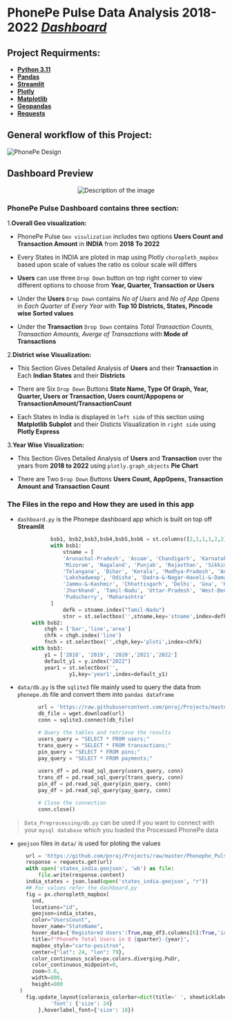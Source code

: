 #  PhonePe Pulse Data Analysis 2018-2022  _[Dashboard](https://pnraj-projects-phonephe-pulsedashboard-y5wmx8.streamlit.app)_
## Project Requirments:
- __[Python 3.11](https://www.google.com/search?q=docs.python.org)__ 
- __[Pandas](https://www.google.com/search?q=python+pandas)__
- __[Streamlit](https://www.google.com/search?q=python+streamlit)__
- __[Plotly](https://www.google.com/search?q=python+plotly)__
- __[Matplotlib](https://www.google.com/search?q=python+matplotlib)__
- __[Geopandas](https://www.google.com/search?q=python+geopandas)__
- __[Requests](https://www.google.com/search?q=python+requests)__

## General workflow of this Project:
![PhonePe Design](https://github.com/pnraj/Projects/assets/29162796/b97ce7b9-634a-4612-bef7-77369b4a89c6)
## Dashboard Preview
<p align="center">
  <img src="https://github.com/pnraj/Projects/assets/29162796/d183e86b-4d47-4b3a-906f-bb20ea3de9a6" alt="Description of the image">
</p>
      
### PhonePe Pulse Dashboard contains three section:

1.__Overall Geo visualization:__
   
   * PhonePe Pulse `Geo visulization` includes two options __Users Count and Transaction Amount__  in __INDIA__ from __2018 To 2022__
     
   * Every States in INDIA are ploted in map using Plotly `choropleth_mapbox` based upon scale of values the ratio os colour scale will differs
   
   * __Users__ can use three `Drop Down` button on top right corner to view different options to choose from __Year, Quarter, Transaction or Users__
   
   * Under the __Users__ `Drop Down` contains _No of Users_ and _No of App Opens_ in _Each Quarter_ of _Every Year_ with **Top 10 Districts, States, Pincode wise Sorted values**
   
   * Under the __Transaction__ `Drop Down` contains _Total Transaction Counts, Transaction Amounts, Averge of Transactions_ with __Mode of Transactions__ 

2.__District wise Visualization:__

   * This Section Gives Detailed Analysis of __Users__ and their __Transaction__ in Each __Indian States__ and their __Districts__
   
   * There are Six `Drop Down` Buttons __State Name, Type Of Graph, Year, Quarter, Users or Transaction, Users count/Appopens or TransactionAmount/TransactionCount__
   
   * Each States in India is displayed in `left side` of this section using __Matplotlib Subplot__ and their Disticts Visualization in `right side` using __Plotly Express__
   
3.__Year Wise Visualization:__ 

   * This Section Gives Detailed Analysis of __Users__ and __Transaction__ over the years from __2018 to 2022__ using `plotly.graph_objects` __Pie Chart__
   
   * There are Two `Drop Down` Buttons __Users Count, AppOpens, Transaction Amount and Transaction Count__
     
### The Files in the repo and How they are used in this app
      
- `dashboard.py` is the Phonepe dashboard app which is built on top off __Streamlit__
```py
              bsb1, bsb2,bsb3,bsb4,bsb5,bsb6 = st.columns([2,1,1,1,2,2]) 
              with bsb1:
                  stname = [
                  'Arunachal-Pradesh', 'Assam', 'Chandigarh', 'Karnataka', 'Manipur', 'Meghalaya', 
                  'Mizoram', 'Nagaland', 'Punjab', 'Rajasthan', 'Sikkim', 'Tripura', 'Uttarakhand', 
                  'Telangana', 'Bihar', 'Kerala', 'Madhya-Pradesh', 'Andaman-&-Nicobar-Islands', 'Gujarat', 
                  'Lakshadweep', 'Odisha', 'Dadra-&-Nagar-Haveli-&-Daman-&-Diu', 'Ladakh', 
                  'Jammu-&-Kashmir', 'Chhattisgarh', 'Delhi', 'Goa', 'Haryana', 'Himachal-Pradesh', 
                  'Jharkhand', 'Tamil-Nadu', 'Uttar-Pradesh', 'West-Bengal', 'Andhra-Pradesh', 
                  'Puducherry', 'Maharashtra'
              ]
                  defk = stname.index("Tamil-Nadu")
                  stnr = st.selectbox('',stname,key='stname',index=defk)
        with bsb2:
            chgh = ['bar','line','area']
            chfk = chgh.index('line')
            fnch = st.selectbox('',chgh,key='ploti',index=chfk)
        with bsb3:
            y1 = ['2018', '2019', '2020','2021','2022']
            default_y1 = y.index("2022")
            year1 = st.selectbox('',
                    y1,key='year1',index=default_y1)
```

- `data/db.py` is the `sqlite3` file mainly used to query the data from `phonepe.db` file and convert them into `pandas dataframe`
``` py
          url = 'https://raw.githubusercontent.com/pnraj/Projects/master/Phonephe_Pulse/data/phonphe.db'
          db_file = wget.download(url)
          conn = sqlite3.connect(db_file)

          # Query the tables and retrieve the results
          users_query = "SELECT * FROM users;"
          trans_query = "SELECT * FROM transactions;"
          pin_query = "SELECT * FROM pins;"
          pay_query = "SELECT * FROM payments;"
          
          users_df = pd.read_sql_query(users_query, conn)
          trans_df = pd.read_sql_query(trans_query, conn)
          pin_df = pd.read_sql_query(pin_query, conn)
          pay_df = pd.read_sql_query(pay_query, conn)

          # Close the connection
          conn.close()
 ```
> `Data_Preprocessing/db.py` can be used if you want to connect with your `mysql database` which you loaded the Processed PhonePe data  

- `geojson` files in `data/` is used for ploting the values
```py 
      url = 'https://github.com/pnraj/Projects/raw/master/Phonephe_Pulse/data/states_india.geojson'
      response = requests.get(url)
      with open('states_india.geojson', 'wb') as file:
          file.write(response.content)
      india_states = json.load(open('states_india.geojson', "r"))
      ## For values refer the dashboard.py
      fig = px.choropleth_mapbox(
        snd,
        locations="id",
        geojson=india_states,
        color="UsersCount",
        hover_name="StateName",
        hover_data={'Registered Users':True,map_df3.columns[6]:True,'id':False,'UsersCount':False},
        title=f"PhonePe Total Users in Q {quarter}-{year}",
        mapbox_style="carto-positron",
        center={"lat": 24, "lon": 79},
        color_continuous_scale=px.colors.diverging.PuOr,
        color_continuous_midpoint=0,
        zoom=3.6,
        width=800, 
        height=800
    ) 
      fig.update_layout(coloraxis_colorbar=dict(title=' ', showticklabels=True),title={
              'font': {'size': 24}
          },hoverlabel_font={'size': 18})
        
```
   

